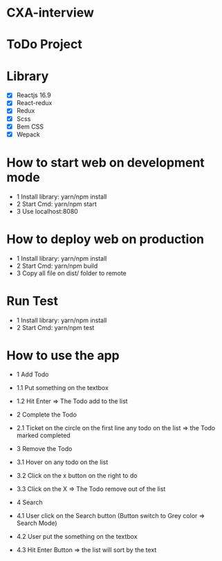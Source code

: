 # CXA-interview

# ToDo Project

# Library
- [x] Reactjs 16.9
- [x] React-redux
- [x] Redux
- [x] Scss
- [x] Bem CSS
- [x] Wepack

# How to start web on development mode
- 1 Install library: yarn/npm install
- 2 Start Cmd: yarn/npm start
- 3 Use localhost:8080

# How to deploy web on production
- 1 Install library: yarn/npm install
- 2 Start Cmd: yarn/npm build
- 3 Copy all file on dist/ folder to remote

# Run Test
- 1 Install library: yarn/npm install
- 2 Start Cmd: yarn/npm test

# How to use the app
- 1 Add Todo
- 1.1 Put something on the textbox
- 1.2 Hit Enter => The Todo add to the list

- 2 Complete the Todo
- 2.1 Ticket on the circle on the first line any todo on the list => the Todo marked completed

- 3 Remove the Todo
- 3.1 Hover on any todo on the list
- 3.2 Click on the x button on the right to do
- 3.3 Click on the X => The Todo remove out of the list

- 4 Search
- 4.1 User click on the Search button (Button switch to Grey color => Search Mode)
- 4.2 User put the something on the textbox
- 4.3 Hit Enter Button => the list will sort by the text
